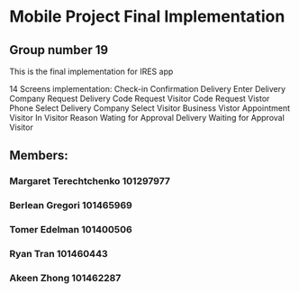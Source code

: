 # Mobile Project Final Implementation
## Group number 19
This is the final implementation for IRES app

14 Screens implementation:
Check-in
Confirmation
Delivery
Enter Delivery Company
Request Delivery Code
Request Visitor Code
Request Vistor Phone
Select Delivery Company
Select Visitor Business 
Vistor Appointment 
Visitor In
Visitor Reason
Wating for Approval Delivery
Waiting for Approval Visitor
## Members:

### Margaret Terechtchenko 101297977 

### Berlean Gregori 101465969 

### Tomer Edelman 101400506  

### Ryan Tran 101460443 

### Akeen Zhong  101462287 

